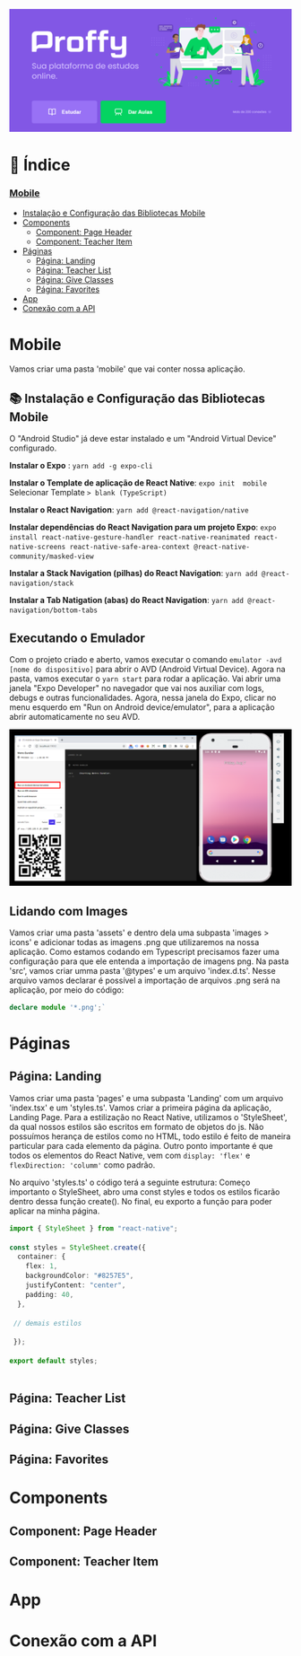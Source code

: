 
<p align="center">
  <img src="../readme/Home.png"/>
</p>

# 📑 Índice

### [Mobile](#mobile)

- [Instalação e Configuração das Bibliotecas Mobile](#-instalação-e-configuração-das-bibliotecas-mobile)
- [Components](#components)
  - [Component: Page Header](#component-page-header)
  - [Component: Teacher Item](#component-teacher-item)
- [Páginas](#páginas)
  - [Página: Landing](#página-landing)
  - [Página: Teacher List](#página-teacher-list)
  - [Página: Give Classes](#página-give-classes)
  - [Página: Favorites](#página-favorites)
- [App](#app)
- [Conexão com a API](#conexão-com-a-api)


# Mobile

Vamos criar uma pasta 'mobile' que vai conter nossa aplicação.

## 📚 Instalação e Configuração das Bibliotecas Mobile

O "Android Studio" já deve estar instalado e um "Android Virtual Device" configurado.

**Instalar o Expo** : `yarn add -g expo-cli`

**Instalar o Template de aplicação de React Native**: `expo init  mobile`
Selecionar Template `> blank (TypeScript)`

**Instalar o React Navigation**: `yarn add @react-navigation/native`

**Instalar dependências do React Navigation para um projeto Expo**: `expo install react-native-gesture-handler react-native-reanimated react-native-screens react-native-safe-area-context @react-native-community/masked-view`

**Instalar a Stack Navigation (pilhas) do React Navigation**: `yarn add @react-navigation/stack`

**Instalar a Tab Natigation (abas) do React Navigation**: `yarn add @react-navigation/bottom-tabs`

## Executando o Emulador
Com o projeto criado e aberto, vamos executar o comando `emulator -avd [nome do dispositivo]` para abrir o AVD (Android Virtual Device).
Agora na pasta, vamos executar o `yarn start` para rodar a aplicação. Vai abrir uma janela "Expo Developer" no navegador que vai nos auxiliar com logs, debugs e outras funcionalidades. Agora, nessa janela do Expo, clicar no menu esquerdo em "Run on Android device/emulator", para a aplicação abrir automaticamente no seu AVD.

<p align="center">
  <img src="../readme/avd-expo.png" width="800"/>
</p>

## Lidando com  Images
Vamos criar uma pasta 'assets' e dentro dela uma subpasta 'images > icons' e adicionar todas as imagens .png que utilizaremos na nossa aplicação. Como estamos codando em Typescript precisamos fazer uma  configuração para que ele entenda a importação de imagens png. Na pasta 'src', vamos criar umma pasta '@types' e um arquivo 'index.d.ts'. Nesse arquivo vamos declarar é possível a importação de arquivos .png será na aplicação, por meio do código:

```ts
declare module '*.png';`

```

# Páginas
##  Página: Landing
Vamos criar uma pasta 'pages' e uma subpasta 'Landing' com um  arquivo 'index.tsx' e um 'styles.ts'. Vamos criar a primeira página da aplicação, Landing Page.
Para a estilização no React Native, utilizamos o 'StyleSheet', da qual nossos estilos são escritos em formato de objetos do js. Não possuímos herança de estilos como no HTML, todo estilo é feito de maneira particular para cada elemento da página. Outro ponto importante é que todos os elementos do React Native, vem com `display: 'flex'` e `flexDirection: 'columm'` como padrão.

No arquivo 'styles.ts' o código terá a seguinte estrutura: Começo importanto o StyleSheet, abro uma const styles e todos os estilos ficarão dentro dessa função create().  No final, eu exporto a função para poder aplicar na minha página.

```ts
import { StyleSheet } from "react-native";

const styles = StyleSheet.create({
  container: {
    flex: 1,
    backgroundColor: "#8257E5",
    justifyContent: "center",
    padding: 40,
  },
  
 // demais estilos
 
 });

export default styles;
  
``` 


##  Página: Teacher List
##  Página: Give Classes
##  Página: Favorites



# Components
## Component: Page Header
## Component: Teacher Item


# App

# Conexão com a API
